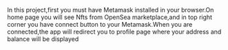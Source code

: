 In this project,first you must have Metamask installed in your browser.On home page you will see Nfts from OpenSea marketplace,and in top right corner you have connect button to your Metamask.When you are connected,the app will redirect you to profile page 
where your address and balance will be displayed
